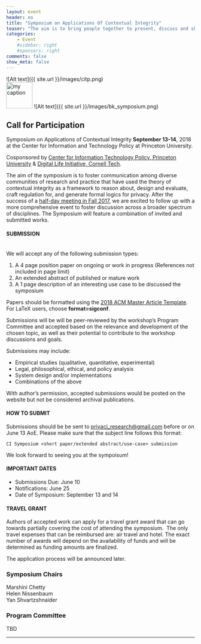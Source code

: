```yaml
---
layout: event
header: no
title: "Symposium on Applications Of Contextual Integrity"
teaser: "The aim is to bring people together to present, discuss and share ideas based on ongoing and completed projects drawing on CI as their underlying conception of privacy."
categories:
    - Event
    #sidebar: right
    #sponsors: right
comments: false
show_meta: false
---
```

![Alt text]({{ site.url }}/images/citp.png)
<br/>
<img src="{{ site.url }}/images/DLI_logo.jpg" alt="my caption" style="height: 70px;"/>
![Alt text]({{ site.url }}/images/bk_symposium.png)

## Call for Participation


Symposium on Applications of Contextual Integrity  <b>September 13-14</b>, 2018  at the Center for Information and Technology Policy at Princeton University.

Cosponsored by [Center for Information Technology Policy, Princeton University](https://citp.princeton.edu) & [Digital Life Initiative, Cornell Tech](https://www.dli.tech.cornell.edu).

The aim of the symposium is to foster communication among diverse communities of research and practice that have used the theory of contextual integrity as a framework to reason about, design and evaluate, craft regulation for, and generate formal logics for privacy.  After the success of a [half-day meeting in Fall 2017](http://privaci.info/event/ci_workshop/), we are excited to follow up with a more comprehensive  event to foster discussion across a broader spectrum of disciplines. The Symposium will feature a combination of invited and submitted works.

#### SUBMISSION
<br/>
We will accept any of the following submission types:

1. A 4 page position paper on ongoing or work in progress  (References not included in page limit)
2. An extended abstract of published or mature work
3. A 1 page description of an interesting use case to be discussed the symposium

Papers should be formatted using the [2018 ACM Master Article Template](https://www.acm.org/publications/authors/submissions). For LaTeX users, choose <b>format=sigconf</b>.

Submissions will be  will be peer-reviewed by the workshop’s Program Committee and accepted based on the relevance and development of the chosen topic, as well as their potential to contribute to the workshop discussions and goals.

Submissions may include:

* Empirical studies (qualitative, quantitative, experimental)
* Legal, philosophical, ethical, and policy analysis
* System design and/or implementations
* Combinations of the above

With author’s permission, accepted submissions would be posted on the website but not be considered archival publications.

#### HOW TO SUBMIT

Submissions should be be sent to [privaci_research@gmail.com](mailto:privaci_research@gmail.com) before or on June 13 AoE. Please make sure that the subject line follows this format:
```
CI Symposium <short paper/extended abstract/use-case> submission
```

We look forward to seeing you at the sympoisum!

#### IMPORTANT DATES

* Submissions Due: June 10
* Notifications: June 25
* Date of Symposium: September 13 and 14

#### TRAVEL GRANT

Authors of accepted work can apply for a travel grant award that can go towards partially covering the cost of attending the symposium.  The only travel expenses that can be reimbursed are: air travel and hotel. The exact number of awards will depend on the availability of funds and will be determined as funding amounts are finalized.

The application process will be announced later.


### Symposium Chairs

Marshini Chetty<br/>
Helen Nissenbaum<br/>
Yan Shvartzshnaider<br/>

### Program Committee

TBD

<hr/>










